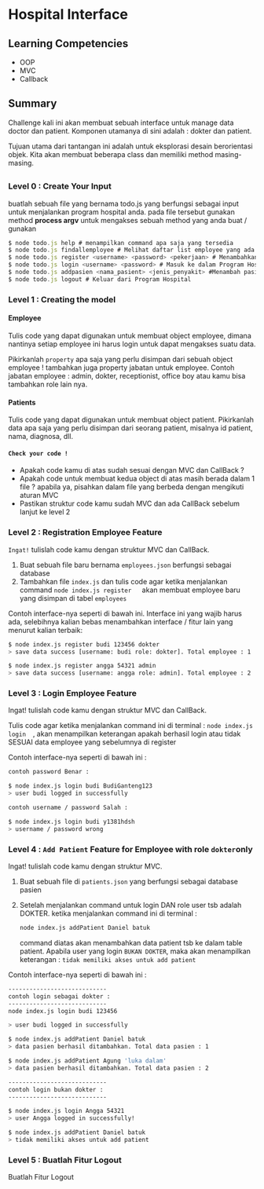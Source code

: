 # Hospital Interface

## Learning Competencies

- OOP
- MVC
- Callback

## Summary

Challenge kali ini akan membuat sebuah interface untuk manage data doctor dan patient. Komponen utamanya di sini adalah :  dokter dan patient.

Tujuan utama dari tantangan ini adalah untuk eksplorasi desain berorientasi objek. Kita akan membuat beberapa class dan memiliki method masing-masing.

## 

### Level 0 : Create Your Input 

buatlah sebuah file yang bernama todo.js yang berfungsi sebagai input untuk menjalankan program hospital anda. pada file tersebut gunakan method **process argv** untuk mengakses sebuah method yang anda buat / gunakan 

```javascript
$ node todo.js help # menampilkan command apa saja yang tersedia
$ node todo.js findallemployee # Melihat daftar list employee yang ada 
$ node todo.js register <username> <password> <pekerjaan> # Menambahkan Akun Employees
$ node todo.js login <username> <password> # Masuk ke dalam Program Hospital
$ node todo.js addpasien <nama_pasient> <jenis_penyakit> #Menambah pasien kedalam Hospital
$ node todo.js logout # Keluar dari Program Hospital
```



### Level 1 : Creating the model

#### Employee

Tulis code yang dapat digunakan untuk membuat object employee, dimana nantinya setiap employee ini harus login untuk dapat mengakses suatu data.

Pikirkanlah `property` apa saja yang perlu disimpan dari sebuah object employee ! tambahkan juga property jabatan untuk employee. Contoh jabatan employee : admin, dokter, receptionist, office boy atau kamu bisa tambahkan role lain nya.

#### Patients

Tulis code yang dapat digunakan untuk membuat object patient. Pikirkanlah data apa saja yang perlu disimpan dari seorang patient, misalnya id patient, nama, diagnosa, dll.

#### `Check your code !`

- Apakah code kamu di atas sudah sesuai dengan  MVC dan CallBack ?
- Apakah code untuk membuat kedua object di atas masih berada dalam 1 file ? apabila ya, pisahkan dalam file yang berbeda dengan mengikuti aturan MVC
- Pastikan struktur code kamu sudah  MVC dan ada CallBack sebelum lanjut ke level 2



### Level 2 : Registration Employee Feature

`Ingat!` tulislah code kamu dengan struktur MVC dan CallBack.

1. Buat sebuah file baru bernama `employees.json` berfungsi sebagai database
2. Tambahkan file `index.js` dan tulis code agar ketika menjalankan command `node index.js register   `akan membuat employee baru yang disimpan di tabel `employees`

Contoh interface-nya seperti di bawah ini. Interface ini yang wajib harus ada, selebihnya kalian bebas menambahkan interface / fitur lain yang menurut kalian terbaik:

```bash
$ node index.js register budi 123456 dokter
> save data success [username: budi role: dokter]. Total employee : 1

$ node index.js register angga 54321 admin
> save data success [username: angga role: admin]. Total employee : 2
```



### Level 3 : Login Employee Feature

Ingat! tulislah code kamu dengan struktur  MVC dan CallBack.

Tulis code agar ketika menjalankan command ini di terminal : `node index.js login  `, akan menampilkan keterangan apakah berhasil login atau tidak SESUAI data employee yang sebelumnya di register

Contoh interface-nya seperti di bawah ini :

```bash
contoh password Benar :

$ node index.js login budi BudiGanteng123
> user budi logged in successfully

contoh username / password Salah :

$ node index.js login budi y1381hdsh
> username / password wrong
```



### Level 4 : `Add Patient` Feature for Employee with role `dokter`only

Ingat! tulislah code kamu dengan struktur MVC.

1. Buat sebuah file di `patients.json` yang berfungsi sebagai database pasien

2. Setelah menjalankan command untuk login DAN role user tsb adalah DOKTER. ketika menjalankan command ini di terminal :

   ```bash
   node index.js addPatient Daniel batuk 
   ```

   command diatas akan menambahkan data patient tsb ke dalam table patient. Apabila user yang login `BUKAN DOKTER`, maka akan menampilkan keterangan : `tidak memiliki akses untuk add patient`

Contoh interface-nya seperti di bawah ini :

```bash
----------------------------
contoh login sebagai dokter :
----------------------------
node index.js login budi 123456

> user budi logged in successfully

$ node index.js addPatient Daniel batuk
> data pasien berhasil ditambahkan. Total data pasien : 1

$ node index.js addPatient Agung 'luka dalam'
> data pasien berhasil ditambahkan. Total data pasien : 2

----------------------------
contoh login bukan dokter :
----------------------------

$ node index.js login Angga 54321
> user Angga logged in successfully!

$ node index.js addPatient Daniel batuk
> tidak memiliki akses untuk add patient
```



### Level 5 : Buatlah Fitur Logout

Buatlah Fitur Logout

